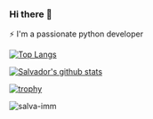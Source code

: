 ### Hi there 👋

⚡ I'm a passionate python developer


[![Top Langs](https://github-readme-stats.vercel.app/api/top-langs/?username=salva-imm&theme=gotham)](https://github.com/anuraghazra/github-readme-stats)

[![Salvador's github stats](https://github-readme-stats.vercel.app/api?username=salva-imm&show_icons=true&theme=gotham)](https://github.com/salva-imm/github-readme-stats)


[![trophy](https://github-profile-trophy.vercel.app/?username=salva-imm&theme=onedark)](https://github.com/salva-imm/github-profile-trophy)


<p><img align="center" src="https://github-readme-streak-stats.herokuapp.com/?user=salva-imm&" alt="salva-imm" /></p>
